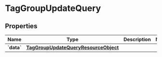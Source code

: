 
# TagGroupUpdateQuery

## Properties
| Name | Type | Description | Notes |
| ------------ | ------------- | ------------- | ------------- |
| **&#x60;data&#x60;** | [**TagGroupUpdateQueryResourceObject**](TagGroupUpdateQueryResourceObject.md) |  |  |



